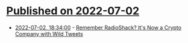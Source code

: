 # [Published on 2022-07-02](index.md)

* [2022-07-02, 18:34:00](https://news.slashdot.org/story/22/07/02/0419253/remember-radioshack-its-now-a-crypto-company-with-wild-tweets?utm_source=rss1.0mainlinkanon&utm_medium=feed) - [Remember RadioShack? It's Now a Crypto Company with Wild Tweets](https://news.slashdot.org/story/22/07/02/0419253/remember-radioshack-its-now-a-crypto-company-with-wild-tweets?utm_source=rss1.0mainlinkanon&utm_medium=feed)
